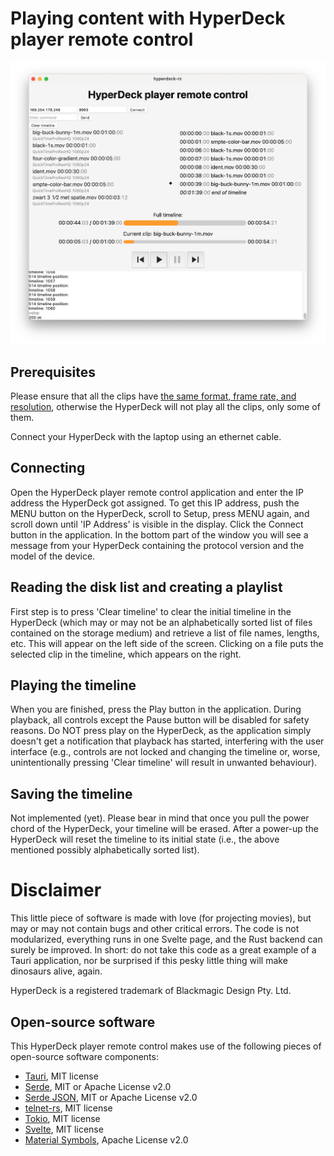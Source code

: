 # Playing content with HyperDeck player remote control

![screenshot](/screenshot.png?raw=true)

## Prerequisites

Please ensure that all the clips have [the same format, frame rate, 
and resolution](https://forum.blackmagicdesign.com/viewtopic.php?p=670924#p670924), 
otherwise the HyperDeck will not play all the clips, only some of them.

Connect your HyperDeck with the laptop using an ethernet cable.

## Connecting

Open the HyperDeck player remote control application and enter the 
IP address the HyperDeck got assigned. To get this IP address, push 
the MENU button on the HyperDeck, scroll to Setup, press MENU again, 
and scroll down until 'IP Address' is visible in the display. Click 
the Connect button in the application. In the bottom part of the 
window you will see a message from your HyperDeck containing the 
protocol version and the model of the device.

## Reading the disk list and creating a playlist

First step is to press 'Clear timeline' to clear the initial timeline 
in the HyperDeck (which may or may not be an alphabetically sorted 
list of files contained on the storage medium) and retrieve a list of 
file names, lengths, etc. This will appear on the left side of the 
screen. Clicking on a file puts the selected clip in the timeline, 
which appears on the right.

## Playing the timeline

When you are finished, press the Play button in the application. 
During playback, all controls except the Pause button will be 
disabled for safety reasons. Do NOT press play on the HyperDeck, as 
the application simply doesn't get a notification that playback has 
started, interfering with the user interface (e.g., controls are not 
locked and changing the timeline or, worse, unintentionally pressing 
'Clear timeline' will result in unwanted behaviour).

## Saving the timeline

Not implemented (yet). Please bear in mind that once you pull the 
power chord of the HyperDeck, your timeline will be erased. After 
a power-up the HyperDeck will reset the timeline to its initial state 
(i.e., the above mentioned possibly alphabetically sorted list).

# Disclaimer

This little piece of software is made with love (for projecting 
movies), but may or may not contain bugs and other critical errors. 
The code is not modularized, everything runs in one Svelte page, and 
the Rust backend can surely be improved. In short: do not take this 
code as a great example of a Tauri application, nor be surprised if 
this pesky little thing will make dinosaurs alive, again.

HyperDeck is a registered trademark of Blackmagic Design Pty. Ltd.

## Open-source software

This HyperDeck player remote control makes use of the following 
pieces of open-source software components:

- [Tauri](https://tauri.app), MIT license
- [Serde](https://crates.io/crates/serde), MIT or Apache License v2.0
- [Serde JSON](https://crates.io/crates/serde_json), MIT or Apache License v2.0
- [telnet-rs](https://crates.io/crates/telnet), MIT license
- [Tokio](https://crates.io/crates/tokio), MIT license
- [Svelte](https://svelte.dev), MIT license
- [Material Symbols](https://fonts.google.com/icons), Apache License v2.0
